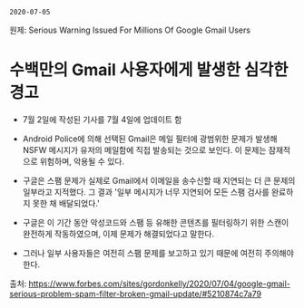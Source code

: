 `2020-07-05`

원제: Serious Warning Issued For Millions Of Google Gmail Users



# 수백만의 Gmail 사용자에게 발생한 심각한 경고

- 7월 2일에 작성된 기사를 7월 4일에 업데이트 함
- Android Police에 의해 선택된 Gmail은 메일 필터에 광범위한 문제가 발생해 NSFW 메시지가 유저의 메일함에 직접 발송되는 것으로 보인다. 이 문제는 잠재적으로 위험하며, 악용될 수 있다.

- 구글은 스팸 문제가 실제로 Gmail에서 이메일을 송수신할 때 지연되는 더 큰 문제의 일부라고 지적했다. 그 결과 '일부 메시지가 너무 지연되어 모든 스팸 검사를 완료하지 못한 채 배달되었다.'
- 구글은 이 기간 동안 악성코드와 스팸 등 유해한 콘텐츠를 필터링하기 위한 스캔이 완전하게 작동하였으며, 이제 문제가 해결되었다고 말한다.
- 그러나 일부 사용자들은 여전히 스팸 문제를 보고하고 있기 때문에 여전히 주의해야 한다.



출처: https://www.forbes.com/sites/gordonkelly/2020/07/04/google-gmail-serious-problem-spam-filter-broken-gmail-update/#5210874c7a79